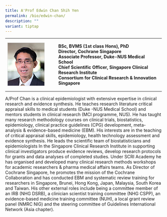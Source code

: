 ```yaml
---
title: A'Prof Edwin Chan Shih Yen
permalink: /bio/edwin-chan/
description: ""
variant: tiptap
---
```

<table>
	<tbody>
		<tr>
			<td style="width:150px">
				<img src="/images/Leadership/Senior%20Management/3_professor-edwin-chan-shih-yen.jpg">
			</td>
			<td>
				
**BSc, BVMS (1st class Hons), PhD**  
**Director, Cochrane Singapore**  
**Associate Professor, Duke-NUS Medical School**  
**Chief Scientific Officer, Singapore Clinical Research Institute**  
**Consortium for Clinical Research &amp; Innovation Singapore**  
			</td>
		</tr>
	</tbody>
</table>
A/Prof Chan is a clinical epidemiologist with extensive expertise in clinical research and evidence synthesis. He teaches research literature critical appraisal skills to medical students (Duke -NUS Medical School) and mentors students in clinical research (MCI programme, NUS). He has taught many research methodology courses on clinical trials, biostatistics, epidemiology, clinical practice guidelines (CPG) development, meta-analysis &amp; evidence-based medicine (EBM). His interests are in the teaching of critical appraisal skills, epidemiology, health technology assessment and evidence synthesis.  
He leads the scientific team of biostatisticians and epidemiologists In the Singapore Clinical Research Institute in supporting clinical investigators produce evidence reviews, develop research protocols for grants and data analyses of completed studies. Under SCRI Academy he has organised and developed many clinical research methods workshops for academic researchers &amp; pharma medical affairs teams. As Director of Cochrane Singapore, he promotes the mission of the Cochrane Collaboration and has conducted EBM and systematic review training for researchers in Singapore, Brunei, Hong Kong, Japan, Malaysia, South Korea and Taiwan. His other external roles include being a committee member of an IRB (NHG DSRB), a clinician scientist training committee (NHG CSPP), an evidence-based medicine training committee (NUH), a local grant review panel (NMRC NIG) and the steering committee of Guidelines International Network (Asia chapter).